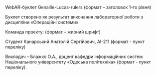 WebAR-буклет Genaille-Lucas-rulers (формат – заголовок 1-го рівня)

Буклет створено як результат виконання лабораторної роботи з дисципліни
«Операційні системи»

Команда проєкту: (формат – жирний шрифт)

Студент Канарський Анатолій Сергійович, АІ-211 (формат - пункт переліку)

Викладач – Блажко О.А., доцент кафедри інформаційних систем Національного
університету «Одеська політехніка» (формат - пункт переліку).

